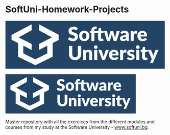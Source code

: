# SoftUni-Homework-Projects

<img src="Images/SoftUniLogo.png" width = "500">

![](Images/SoftUniLogo.png)

Master repository with all the exercices from the different modules and courses from my study at the Software University - www.softuni.bg.
